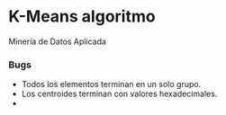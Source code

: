 # K-Means algoritmo
Minería de Datos Aplicada

### Bugs 
- Todos los elementos terminan en un solo grupo.
- Los centroides terminan con valores hexadecimales.
- 